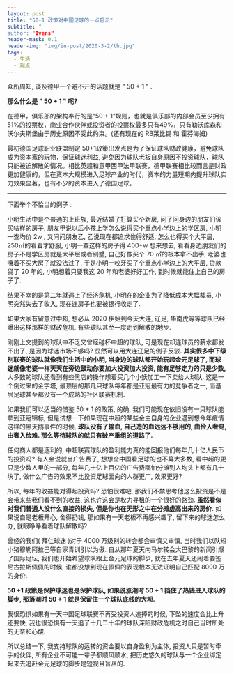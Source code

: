 ```yaml
---
layout: post
title: "50+1 政策对中国足球的一点启示"
subtitle: "
author: "Ivens"
header-mask: 0.1
header-img: "img/in-post/2020-3-2/th.jpg"
tags:
  - 生活
  - 观点
---
```


众所周知, 谈及德甲一个避不开的话题就是 " 50 + 1 " .

**那么什么是 " 50 + 1 " 呢?**

在德甲，俱乐部的架构奉行的是“50 + 1”规则，也就是俱乐部的内部会员至少拥有51%的投票权，商业合作伙伴或投资者的投票权最多只有49%，只有勒沃库森和沃尔夫斯堡由于历史原因不受此约束。(还有现在的 RB莱比锡 和 霍芬海姆)

最初德国足球职业联盟制定 50+1政策出发点是为了保证球队财政健康，避免球队成为资本家的玩物，保证球迷利益, 避免因为球队老板自身原因不投资球队，球队只能被迫解散的情况。相比英超和意甲西甲法甲联赛，德甲联赛相比较而言是财政更加健康的，但在资本大规模进入足球产业的时代，资本的力量短期内提升球队实力效果显著，也有不少的资本进入了德国足球。

---

下面举个不恰当的例子 :

小明生活中是个普通的上班族, 最近结婚了打算买个新房, 问了问身边的朋友们该买啥样的房子, 朋友甲说以后小孩上学怎么说得买个重点小学边上的学区房, 小明一查均价 2w , 又问问朋友乙, 乙说现在都追求住得舒适, 怎么也得买个大平层, 250㎡的看着才舒服, 小明一查这样的房子得 400+w 想来想去, 看看身边朋友们的房子不是学区房就是大平层或者别墅, 自己好像买个 70 ㎡的根本拿不出手, 老婆也嚷着不买大房子就没法过了, 于是小明一咬牙买了个重点小学边上的大平层, 贷款贷了 20 年的, 小明想着只要我这 20 年和老婆好好工作, 到时候就能住上自己的房子了.

结果不幸的是第二年就遇上了经济危机, 小明在的企业为了降低成本大幅裁员, 小明突然失去了收入, 现在连房子也要被银行收走了.

如果大家有留意过中超, 想必从 2020 伊始到今天大连, 辽足, 华南虎等等球队已经曝出这样那样的财政危机, 有些球队甚至一度走到解散的地步. 

刚刚上文提到的球队中不乏又曾经碰杯中超的球队, 可是现在却连球员的薪水都发不出了, 是因为球迷市场不够吗? 显然可以用大连辽足的例子反驳. **其实很多中下级别联赛的球队就像我们生活中的小明, 当身边的球队都开始玩起金元足球了, 而球迷就像老婆一样天天在旁边鼓动你要加大投资加大投资, 能有足够定力的只是少数,** 大多数的球队还看到有些黑店的操作想着买几个小妖加工一下卖给大球队. 这是一个倒过来的金字塔, 最顶层的那几只球队每年都是亚冠最有力的竞争者之一, 而基层足球甚至都没有一个成熟的社区联赛机制.

 如果我们可以适当的借鉴 50 + 1 的政策, 的确, 我们可能现在依旧没有一只球队能拿到亚冠锦标, 但是试想一下如果现在中超的某些金主自身的企业遇到想今年疫情这样的黑天鹅事件的时候, **球队没有了输血, 自己造的血远远不够用的, 由俭入奢易, 由奢入俭难. 那么等待球队的就只有破产重组的道路了.**

任何商人都是逐利的, 中超联赛球队的盈利能力真的能回报他们每年几十亿人民币的投资吗? 有人会说就当广告费了, 想想全中国看足球的也不算大多数, 看中超的更只是少数人里的一部分, 每年几十亿上百亿的广告费哪怕分摊到人均头上都有几十块了, 做什么广告的效果不比投资足球面向的人群更广, 效果更好? 

所以, 每年的收益能对得起投资吗? 恐怕很难吧, 那我们不禁思考他这么投资是不是会带来些我们看不到的收益, 这也许这会是权力寻租的一个很好的路劲. **虽然看似对我们普通人没什么直接的损失, 但是你也在无形之中在分摊虚高出来的房价.** 如果说自是老板开心, 舍得扔钱, 那如果有一天老板不再感兴趣了, 留下来的球迷怎么办, 就眼睁睁看着球队解散吗?

曾经的我们( 拜仁球迷 )对于 4000 万级别的转会都会审慎又审慎, 当时我们以队短小猪穆勒阿拉巴等自家青训引以为傲. 自从那年夏天内马尔转会大巴黎的新闻引爆了国际足坛, 我们也开始希望球队跟上金元足球的脚步, 就在去年夏天还闹着要签尼古拉斯佩佩的时候, 谁都没想到现在佩佩的表现根本无法证明自己匹配 8000 万的身价.

**50 +1 政策是保护球迷也是保护球队, 如果说涨潮时 50 + 1 挡住了热钱进入球队的脚步, 那落潮时 50 + 1 就是保留住一个球队底线的大坝.**

我很恐惧如果有一天中国足球联赛不再受投资人追捧的时候, 下坠的速度会比上升还要快, 我也很恐惧有一天追了十几二十年的球队深陷财政危机之时自己当时所处的无奈和心酸.

所以总结一下, 我支持球队的运转的资金要以自身盈利为主体, 投资人只是暂时牵手的伙伴, 所有企业不可能一辈子都顺风顺水, 把历史悠久的球队与一个企业绑定起来去追赶金元足球的脚步是短视且盲从的.
